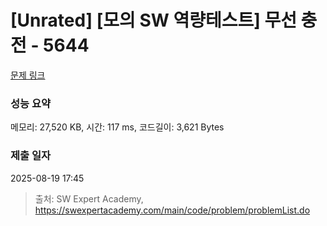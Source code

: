 # [Unrated] [모의 SW 역량테스트] 무선 충전 - 5644 

[문제 링크](https://swexpertacademy.com/main/code/problem/problemDetail.do?contestProbId=AWXRDL1aeugDFAUo) 

### 성능 요약

메모리: 27,520 KB, 시간: 117 ms, 코드길이: 3,621 Bytes

### 제출 일자

2025-08-19 17:45



> 출처: SW Expert Academy, https://swexpertacademy.com/main/code/problem/problemList.do
